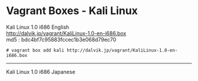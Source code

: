 Vagrant Boxes - Kali Linux
=============================


Kali Linux 1.0 i686 English  
http://dalvik.jp/vagrant/KaliLinux-1.0-en-i686.box  
md5 : bdc4bf7c95883fccec1b3e068d79ec70  

    # vagrant box add kali http://dalvik.jp/vagrant/KaliLinux-1.0-en-i686.box
    
---  

Kali Linux 1.0 i686 Japanese  

